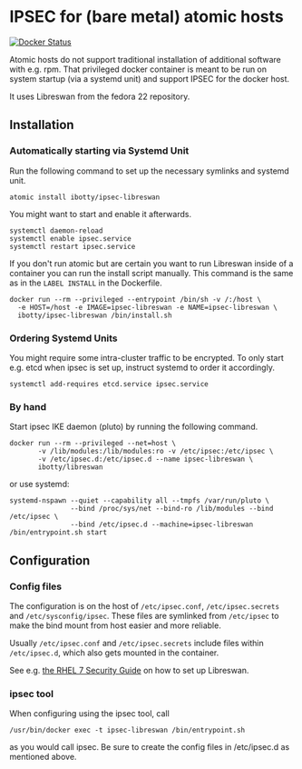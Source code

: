 # IPSEC for (bare metal) atomic hosts

[![Docker
Status](https://dockeri.co/image/ibotty/ipsec-libreswan)](https://registry.hub.docker.com/u/ibotty/ipsec-libreswan/)

Atomic hosts do not support traditional installation of additional software
with e.g. rpm. That privileged docker container is meant to be run on system
startup (via a systemd unit) and support IPSEC for the docker host.

It uses Libreswan from the fedora 22 repository.


## Installation

### Automatically starting via Systemd Unit
Run the following command to set up the necessary symlinks and systemd unit.

```shell
atomic install ibotty/ipsec-libreswan
```

You might want to start and enable it afterwards.

```shell
systemctl daemon-reload
systemctl enable ipsec.service
systemctl restart ipsec.service
```

If you don't run atomic but are certain you want to run Libreswan inside of a
container you can run the install script manually. This command is the same as
in the `LABEL INSTALL` in the Dockerfile.

```shell
docker run --rm --privileged --entrypoint /bin/sh -v /:/host \
  -e HOST=/host -e IMAGE=ipsec-libreswan -e NAME=ipsec-libreswan \
  ibotty/ipsec-libreswan /bin/install.sh
```

### Ordering Systemd Units

You might require some intra-cluster traffic to be encrypted. To only start
e.g. etcd when ipsec is set up, instruct systemd to order it accordingly.

```shell
systemctl add-requires etcd.service ipsec.service
```

### By hand

Start ipsec IKE daemon (pluto) by running the following command.

```shell
docker run --rm --privileged --net=host \
       -v /lib/modules:/lib/modules:ro -v /etc/ipsec:/etc/ipsec \
       -v /etc/ipsec.d:/etc/ipsec.d --name ipsec-libreswan \
       ibotty/libreswan
```

or use systemd:

```shell
systemd-nspawn --quiet --capability all --tmpfs /var/run/pluto \
               --bind /proc/sys/net --bind-ro /lib/modules --bind /etc/ipsec \
               --bind /etc/ipsec.d --machine=ipsec-libreswan /bin/entrypoint.sh start
```

## Configuration

### Config files

The configuration is on the host of `/etc/ipsec.conf`, `/etc/ipsec.secrets`
and `/etc/sysconfig/ipsec`. These files are symlinked from `/etc/ipsec` to
make the bind mount from host easier and more reliable.

Usually `/etc/ipsec.conf` and `/etc/ipsec.secrets` include files within
`/etc/ipsec.d`, which also gets mounted in the container.

See e.g. [the RHEL 7 Security
Guide](https://access.redhat.com/documentation/en-US/Red_Hat_Enterprise_Linux/7/html/Security_Guide/sec-Securing_Virtual_Private_Networks.html) on how to set up Libreswan.

### ipsec tool
When configuring using the ipsec tool, call

```shell
/usr/bin/docker exec -t ipsec-libreswan /bin/entrypoint.sh
```

as you would call ipsec. Be sure to create the config files in /etc/ipsec.d as
mentioned above.

